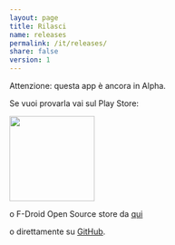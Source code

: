 ```yaml
---
layout: page
title: Rilasci
name: releases
permalink: /it/releases/
share: false
version: 1
---
```


Attenzione: questa app è ancora in Alpha.

Se vuoi provarla vai sul Play Store:

<a href="https://play.google.com/apps/testing/com.greenaddress.abcore" target="_blank" ><img style="width: 150px;" src="/assets/images/playstore.png"></a>

o F-Droid Open Source store da [qui](https://f-droid.org/repository/browse/?fdfilter=abcore&fdid=com.greenaddress.abcore)

o direttamente su [GitHub](https://github.com/greenaddress/abcore/releases/tag/v0.75alphaPoC).

<!-- {% include releases.html %} -->

